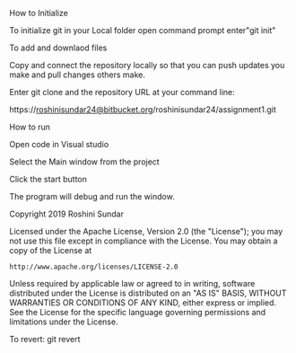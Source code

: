 How to Initialize

To initialize git in your Local folder open command prompt enter"git init"

To add and downlaod files

Copy and connect the repository locally so that you can push updates you make and pull changes others make.

Enter git clone and the repository URL at your command line:

https://roshinisundar24@bitbucket.org/roshinisundar24/assignment1.git

How to run

Open code in Visual studio

Select the Main window from the project

Click the start button

The program will debug and run the window.

Copyright 2019 Roshini Sundar

Licensed under the Apache License, Version 2.0 (the "License");
you may not use this file except in compliance with the License.
You may obtain a copy of the License at

    http://www.apache.org/licenses/LICENSE-2.0

Unless required by applicable law or agreed to in writing, software
distributed under the License is distributed on an "AS IS" BASIS,
WITHOUT WARRANTIES OR CONDITIONS OF ANY KIND, either express or implied.
See the License for the specific language governing permissions and
limitations under the License.

To revert:
git revert <Commitid>
